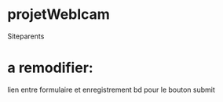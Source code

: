 # projetWebIcam
Siteparents
# a remodifier:
lien entre formulaire et enregistrement bd pour le bouton submit